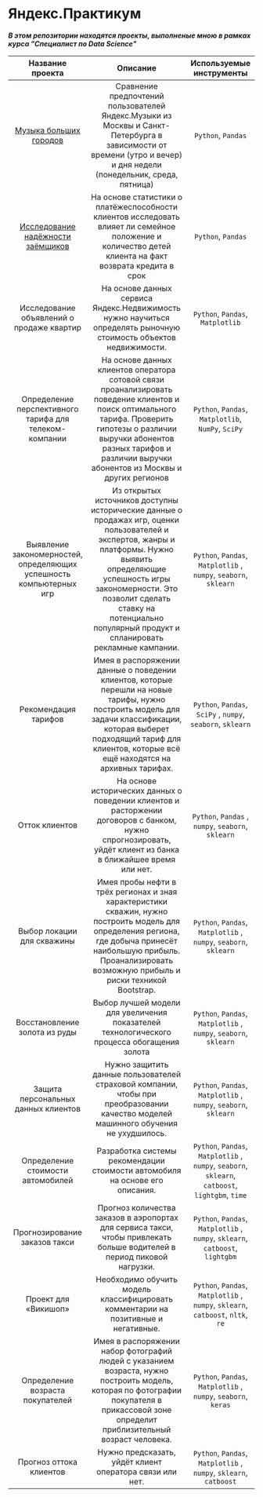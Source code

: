 # Яндекс.Практикум
***В этом репозитории находятся проекты, выполненые мною в рамках курса "Специалист по Data Science"***

| **Название проекта**   | **Описание**                                             | **Используемые инструменты**        |
| :--------------------: | :-------------------------------------:                  |:-----------------------------------:|
| [Музыка больших городов](https://github.com/chernodarov-practicum-2022/yandex-practicum-2022/tree/main/basic_python) | Сравнение предпочтений пользователей Яндекс.Музыки из Москвы и Санкт-Петербурга в зависимости от времени (утро и вечер) и дня недели (понедельник, среда, пятница)     | `Python`, `Pandas`                  |                              
| [Исследование надёжности заёмщиков](https://github.com/chernodarov-practicum-2022/yandex-practicum-2022/tree/main/data_preprocessing) | На основе статистики о платёжеспособности клиентов исследовать влияет ли семейное положение и количество детей клиента на факт возврата кредита в срок | `Python`, `Pandas`                  |
| Исследование объявлений о продаже квартир | На основе данных сервиса Яндекс.Недвижимость нужно научиться определять рыночную стоимость объектов недвижимости. | `Python`, `Pandas`, `Matplotlib` |
| Определение перспективного тарифа для телеком-компании | На основе данных клиентов оператора сотовой связи проанализировать поведение клиентов и поиск оптимального тарифа. Проверить гипотезы о различии выручки абонентов разных тарифов и различии выручки абонентов из Москвы и других регионов | `Python`, `Pandas`, `Matplotlib`, `NumPy`, `SciPy` |
| Выявление закономерностей, определяющих успешность компьютерных игр |  Из открытых источников доступны исторические данные о продажах игр, оценки пользователей и экспертов, жанры и платформы. Нужно выявить определяющие успешность игры закономерности. Это позволит сделать ставку на потенциально популярный продукт и спланировать рекламные кампании. | `Python`, `Pandas`, `Matplotlib` , `numpy`, `seaborn`, `sklearn` |
| Рекомендация тарифов |Имея в распоряжении данные о поведении клиентов, которые  перешли на новые тарифы, нужно построить модель для задачи классификации, которая выберет подходящий тариф для клиентов, которые всё ещё находятся на архивных тарифах. |   `Python`, `Pandas`, `SciPy` , `numpy`, `seaborn`, `sklearn` |
| Отток клиентов | На основе  исторических данных о поведении клиентов и расторжении договоров с банком, нужно спрогнозировать, уйдёт клиент из банка в ближайшее время или нет. | `Python`, `Pandas` , `numpy`, `seaborn`, `sklearn` |
| Выбор локации для скважины | Имея пробы нефти в трёх регионах и зная характеристики скважин, нужно построить модель для определения региона, где добыча принесёт наибольшую прибыль. Проанализировать возможную прибыль и риски техникой Bootstrap. | `Python`, `Pandas`, `Matplotlib` , `numpy`, `seaborn`, `sklearn` |
| Восстановление золота из руды | Выбор лучшей модели для увеличения показателей технологического процесса обогащения золота |  `Python`, `Pandas`, `Matplotlib` , `numpy`, `seaborn`, `sklearn` |
| Защита персональных данных клиентов | Нужно защитить данные пользователей страховой компании, чтобы при преобразовании качество моделей машинного обучения не ухудшилось. |  `Python`, `Pandas`, `Matplotlib` , `numpy`, `seaborn`, `sklearn` |
| Определение стоимости автомобилей | Разработка системы рекомендации стоимости автомобиля на основе его описания. |  `Python`, `Pandas`, `Matplotlib` , `numpy`, `seaborn`, `sklearn`, `catboost`, `lightgbm`, `time` |
| Прогнозирование заказов такси | Прогноз количества заказов в аэропортах для сервиса такси, чтобы привлекать больше водителей в период пиковой нагрузки. | `Python`, `Pandas`, `Matplotlib` , `numpy`,  `sklearn`, `catboost`, `lightgbm` |
| Проект для «Викишоп» | Необходимо обучить модель классифицировать комментарии на позитивные и негативные. |  `Python`, `Pandas`, `Matplotlib` , `numpy`,  `sklearn`, `catboost`, `nltk`, `re` |
| Определение возраста покупателей | Имея в распоряжении набор фотографий людей с указанием возраста, нужно построить модель, которая по фотографии покупателя в прикассовой зоне определит приблизительный возраст человека. | `Python`, `Pandas`, `Matplotlib` , `numpy`, `seaborn`, `keras` |
| Прогноз оттока клиентов | Нужно предсказать, уйдёт клиент оператора связи или нет. |  `Python`, `Pandas`, `Matplotlib` , `numpy`,  `sklearn`, `catboost` |
